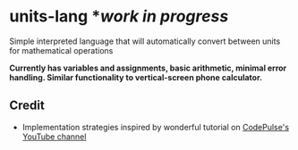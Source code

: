# units-lang **work in progress*
Simple interpreted language that will automatically convert between units for mathematical operations

**Currently has variables and assignments, basic arithmetic, minimal error handling. Similar functionality to vertical-screen phone calculator.**

## Credit
 - Implementation strategies inspired by wonderful tutorial on [CodePulse's YouTube channel](https://www.youtube.com/watch?v=Eythq9848Fg&t=3s)
